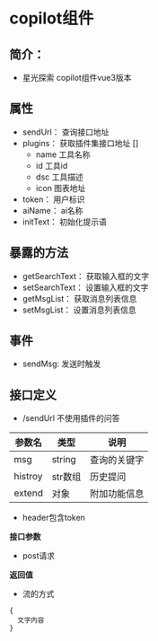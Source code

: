 # copilot组件

## 简介：
- 星光探索 copilot组件vue3版本

## 属性
- sendUrl：    查询接口地址
- plugins：   获取插件集接口地址 []
  - name  工具名称
  - id    工具id
  - dsc   工具描述
  - icon  图表地址
- token：  用户标识
- aiName：   ai名称
- initText：  初始化提示语
## 暴露的方法
- getSearchText：  获取输入框的文字
- setSearchText：  设置输入框的文字
- getMsgList： 获取消息列表信息
- setMsgList： 设置消息列表信息

## 事件
- sendMsg: 发送时触发

## 接口定义
- /sendUrl  不使用插件的问答

| 参数名 | 类型   | 说明     |
| -- | ----- | ----- |
| msg | string | 查询的关键字 |
| histroy | str数组 | 历史提问 |
| extend | 对象 | 附加功能信息 |

- header包含token

**接口参数**
- post请求

**返回值**
- 流的方式
```js{4}
{
  文字内容
}
```



